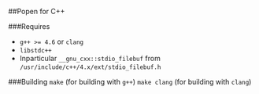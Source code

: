 ##Popen for C++

###Requires
 * `g++ >= 4.6` or `clang`
 * `libstdc++`
 * Inparticular `__gnu_cxx::stdio_filebuf` from `/usr/include/c++/4.x/ext/stdio_filebuf.h`

###Building
    `make` (for building with `g++`)
    `make clang` (for building with `clang`)
    